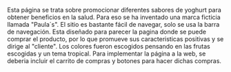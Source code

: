 Esta página se trata sobre promocionar diferentes sabores de yoghurt para obtener beneficios en la salud. Para eso se ha inventado una marca ficticia llamada "Paula´s". El sitio es bastante fácil de navegar, solo se usa la barra de navegación. Esta diseñado para parecer la pagina donde se puede comprar el producto, por lo que promueve sus caracteristicas positivas y se dirige al "cliente". Los colores fueron escogidos pensando en las frutas escogidas y un tema tropical. Para implementar la página a la web, se deberia incluir el carrito de compras y botones para hacer dichas compras. 